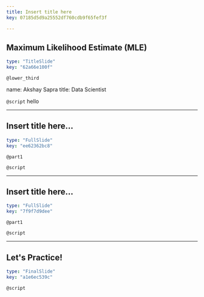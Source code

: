 ```yaml
---
title: Insert title here
key: 07185d5d9a25552df760cdb9f65fef3f

---
```

## Maximum Likelihood Estimate (MLE)

```yaml
type: "TitleSlide"
key: "62a66e100f"
```

`@lower_third`

name: Akshay Sapra
title: Data Scientist


`@script`
hello


---
## Insert title here...

```yaml
type: "FullSlide"
key: "ee62362bc8"
```

`@part1`



`@script`



---
## Insert title here...

```yaml
type: "FullSlide"
key: "7f9f7d9dee"
```

`@part1`



`@script`



---
## Let's Practice!

```yaml
type: "FinalSlide"
key: "a1e6ec539c"
```

`@script`


